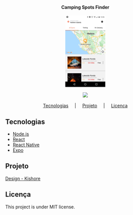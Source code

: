 <h4 align="center">
  Camping Spots Finder
</h4>

<p align="center">
  <img src=".github/example.jpg" width="25%"/>
</p>

<p align="center">
  <img src="https://img.shields.io/static/v1?label=license&message=MIT&color=yellow"/>
</p>

<p align="center">
  <a href="">Tecnologias</a> &nbsp; &nbsp; | &nbsp; &nbsp;
  <a href="">Projeto</a> &nbsp; &nbsp; | &nbsp; &nbsp;
  <a href="">Licença</a>
</p>

## Tecnologias

- [Node.js](https://nodejs.org/en/)
- [React](https://reactjs.org)
- [React Native](https://facebook.github.io/react-native/)
- [Expo](https://expo.io/)

## Projeto

[Design - Kishore](https://project365.design/2018/12/30/day-364-camping-spots-finder-app/)

## Licença

This project is under MIT license.
